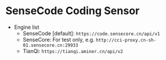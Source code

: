 # SenseCode Coding Sensor

* Engine list
  * SenseCode [default]: `https://code.sensecore.cn/api/v1`
  * SenseCore: For test only, e.g. `http://cci-proxy.cn-sh-01.sensecore.cn:29933`
  * TianQi: `https://tianqi.aminer.cn/api/v2`
